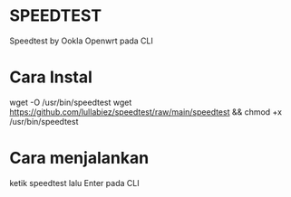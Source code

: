 # SPEEDTEST
Speedtest by Ookla Openwrt pada CLI
# Cara Instal
wget -O /usr/bin/speedtest wget https://github.com/lullabiez/speedtest/raw/main/speedtest && chmod +x /usr/bin/speedtest
# Cara menjalankan
ketik speedtest lalu Enter pada CLI

